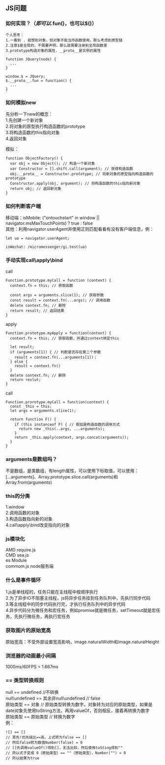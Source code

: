 ## JS问题

### 如何实现$？（即可以$.fun()，也可以$()）
```
个人思考：
1.一看到 . 就想到对象，但对象不能当作函数使用，那么考虑到原型链
2.注意$是全局的，不需要声明，那么就需要注册到全局函数里
3.prototype构造对象的属性，__proto__是实例的属性

function JQuery(node) {
  ...
}

window.$ = JQuery;
$.__proto__.fun = function() {
  ...
}
```

### 如何模拟new
先分析一下new的概念：<br>
1.先创建一个新对象<br>
2.将对象的原型执行构造函数的prototype<br>
3.将构造函数的this指向对象<br>
4.返回对象<br>

模拟：
```
function ObjectFactory() {
  var obj = new Object(); // 构造一个新对象
  var Constructor = [].shift.call(argument); // 获得构造函数
  obj.__proto__ = Constructor.prototype; // 将新对象的原型指向构造函数的prototype
  Constructor.apply(obj, argument); // 将构造函数的this指向新对象
  return obj; // 返回新对象
}
```

### 如何判断客户端
移动端：isMobile: ("ontouchstart" in window || navigator.msMaxTouchPoints) ? true : false<br>
其他：利用navigator.userAgent并使用正则匹配看看有没有客户端信息，例：
```
let ua = navigator.userAgent;

isWechat: /micromessenger/gi.test(ua)
```

### 手动实现call\apply\bind
call
```
Function.prototype.myCall = function (context) {
  context.fn = this; // 获取函数

  const args = arguments.slice(1); // 获取参数
  const result = context.fn(...args); // 调用函数
  delete context.fn; // 删除
  return result; // 返回结果
}
```

apply
```
Function.prototype.myApply = function(context) {
  context.fn = this; // 获取函数，并通过context绑定this

  let result;
  if (arguments[1]) { // 判断是否存在第二个参数
    result = context.fn(...arguments[1])；
  } else {
    result = context.fn()
  }
  delete context.fn; // 删除
  return reslut;
}
```

call
```
Function.prorotype.myCall = function(context) {
  const _this = this;
  let args = arguments.slice(1);

  return function F() {
    if (this instanceof F) { // 假如是构造函数的调用方式
      return new _this(..args, ...arguments);
    }
    return _this.apply(context, args.concat(arguments));
  }
}
```

### arguments是数组吗？
不是数组，是类数组，有length属性，可以使用下标取值，可以使用：[...arguments]、Array.prototype.slice.call(arguments)和Array.from(arguments)

### this的分类
1.window<br>
2.调用函数的对象<br>
3.构造函数指向新的对象<br>
4.call\apply\bind改变指向的对象

### js模块化
AMD require.js<br>
CMD sea.js<br>
es Module <br>
commom.js node服务端<br>

### 什么是事件循环
1.js是单线程的，任务只能在主线程中按顺序执行<br>
2.为了异步IO不阻塞主线程，js将异步任务挂到任务队列中，先执行同步代码<br>
3.等主线程中的同步代码执行完，才执行任务队列中的异步代码<br>
4.异步代码分为微任务和宏任务，例如promise就是微任务，setTimeout就是宏任务，先执行微任务，再执行宏任务<br>

### 获取图片的原始宽高
原始宽高：不受外部设置宽高影响，image.naturalWidth和image.naturalHeight

### 浏览器的动画最小间隔
1000ms/60FPS = 1.667ms

### == 类型转换规则
null == undefined //不转换<br>
null\undefined == 其余非null\undefined // false<br>
原始类型 == 对象 // 原始类型转换为数字。对象转为对应的原始类型，如果是date对象先使用toString方法，再用valueOf，否则相反，接着再转换为数字<br>
原始类型 == 原始类型 // 转换为数字<br>
例：
```
![] == []
// 首先!优先级比==高，上式转为false == []
// 然后false转为数值Number(false) = 0
// []先调用valueOf()得到[]，无法比较，然后使用toSting得到""
// 所以式子变成 0（原始类型）== ""（原始类型），Number("") = 0
// 所以结果为true
```